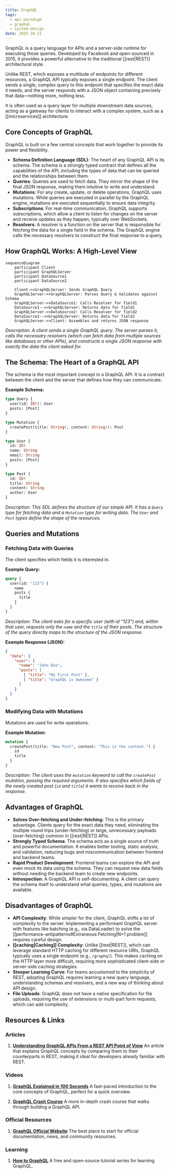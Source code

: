 ```yaml
---
title: GraphQL
tags:
  - api-paradigm
  - graphql
  - system-design
date: 2025-10-21
---
```


GraphQL is a query language for APIs and a server-side runtime for executing those queries. Developed by Facebook and open-sourced in 2015, it provides a powerful alternative to the traditional [[rest|REST]] architectural style.

Unlike REST, which exposes a multitude of endpoints for different resources, a GraphQL API typically exposes a single endpoint. The client sends a single, complex query to this endpoint that specifies the exact data it needs, and the server responds with a JSON object containing precisely that data—nothing more, nothing less.

It is often used as a query layer for multiple downstream data sources, acting as a gateway for clients to interact with a complex system, such as a [[microservices]] architecture.

## Core Concepts of GraphQL

GraphQL is built on a few central concepts that work together to provide its power and flexibility.

-   **Schema Definition Language (SDL)**: The heart of any GraphQL API is its schema. The schema is a strongly typed contract that defines all the capabilities of the API, including the types of data that can be queried and the relationships between them.
-   **Queries**: Queries are used to fetch data. They mirror the shape of the final JSON response, making them intuitive to write and understand.
-   **Mutations**: For any create, update, or delete operations, GraphQL uses mutations. While queries are executed in parallel by the GraphQL engine, mutations are executed sequentially to ensure data integrity.
-   **Subscriptions**: For real-time communication, GraphQL supports subscriptions, which allow a client to listen for changes on the server and receive updates as they happen, typically over WebSockets.
-   **Resolvers**: A resolver is a function on the server that is responsible for fetching the data for a single field in the schema. The GraphQL engine calls the necessary resolvers to construct the final response to a query.

## How GraphQL Works: A High-Level View

```mermaid
sequenceDiagram
    participant Client
    participant GraphQLServer
    participant DataSource1
    participant DataSource2

    Client->>GraphQLServer: Sends GraphQL Query
    GraphQLServer->>GraphQLServer: Parses Query & Validates against Schema
    GraphQLServer->>DataSource1: Calls Resolver for field1
    DataSource1-->>GraphQLServer: Returns data for field1
    GraphQLServer->>DataSource2: Calls Resolver for field2
    DataSource2-->>GraphQLServer: Returns data for field2
    GraphQLServer->>Client: Assembles and returns JSON response
```
*Description: A client sends a single GraphQL query. The server parses it, calls the necessary resolvers (which can fetch data from multiple sources like databases or other APIs), and constructs a single JSON response with exactly the data the client asked for.*

## The Schema: The Heart of a GraphQL API

The schema is the most important concept in a GraphQL API. It is a contract between the client and the server that defines how they can communicate.

**Example Schema:**
```graphql
type Query {
  user(id: ID!): User
  posts: [Post]
}

type Mutation {
  createPost(title: String!, content: String!): Post
}

type User {
  id: ID!
  name: String
  email: String
  posts: [Post]
}

type Post {
  id: ID!
  title: String
  content: String
  author: User
}
```
*Description: This SDL defines the structure of our simple API. It has a `Query` type for fetching data and a `Mutation` type for writing data. The `User` and `Post` types define the shape of the resources.*

## Queries and Mutations

### Fetching Data with Queries

The client specifies which fields it is interested in.

**Example Query:**
```graphql
query {
  user(id: "123") {
    name
    posts {
      title
    }
  }
}
```
*Description: The client asks for a specific user (with id "123") and, within that user, requests only the `name` and the `title` of their posts. The structure of the query directly maps to the structure of the JSON response.*

**Example Response (JSON):**
```json
{
  "data": {
    "user": {
      "name": "John Doe",
      "posts": [
        { "title": "My First Post" },
        { "title": "GraphQL is Awesome" }
      ]
    }
  }
}
```

### Modifying Data with Mutations

Mutations are used for write operations.

**Example Mutation:**
```graphql
mutation {
  createPost(title: "New Post", content: "This is the content.") {
    id
    title
  }
}
```
*Description: The client uses the `mutation` keyword to call the `createPost` mutation, passing the required arguments. It also specifies which fields of the newly created post (`id` and `title`) it wants to receive back in the response.*

## Advantages of GraphQL

-   **Solves Over-fetching and Under-fetching**: This is the primary advantage. Clients query for the exact data they need, eliminating the multiple round trips (under-fetching) or large, unnecessary payloads (over-fetching) common in [[rest|REST]] APIs.
-   **Strongly Typed Schema**: The schema acts as a single source of truth and powerful documentation. It enables better tooling, static analysis, and validation, reducing bugs and miscommunication between frontend and backend teams.
-   **Rapid Product Development**: Frontend teams can explore the API and even mock its data using the schema. They can request new data fields without needing the backend team to create new endpoints.
-   **Introspection**: A GraphQL API is self-documenting. A client can query the schema itself to understand what queries, types, and mutations are available.

## Disadvantages of GraphQL

-   **API Complexity**: While simpler for the client, GraphQL shifts a lot of complexity to the server. Implementing a performant GraphQL server with features like batching (e.g., via DataLoader) to solve the [[performance-antipatterns#Extraneous Fetching|N+1 problem]] requires careful design.
-   **[[caching|Caching]] Complexity**: Unlike [[rest|REST]], which can leverage standard HTTP caching for different resource URIs, GraphQL typically uses a single endpoint (e.g., `/graphql`). This makes caching on the HTTP layer more difficult, requiring more sophisticated client-side or server-side caching strategies.
-   **Steeper Learning Curve**: For teams accustomed to the simplicity of REST, adopting GraphQL requires learning a new query language, understanding schemas and resolvers, and a new way of thinking about API design.
-   **File Uploads**: GraphQL does not have a native specification for file uploads, requiring the use of extensions or multi-part form requests, which can add complexity.

## Resources & Links

### Articles

1.  **[Understanding GraphQL APIs From a REST API Point of View](https://medium.com/@elijahbanjo/understanding-graphql-apis-from-a-rest-api-point-of-view-08196600c667)**
    An article that explains GraphQL concepts by comparing them to their counterparts in REST, making it ideal for developers already familiar with REST.

### Videos

1.  **[GraphQL Explained in 100 Seconds](https://www.youtube.com/watch?v=Zg4XIpnLWQg)**
    A fast-paced introduction to the core concepts of GraphQL, perfect for a quick overview.

2.  **[GraphQL Crash Course](https://www.youtube.com/watch?v=yWzKJPw_VzM)**
    A more in-depth crash course that walks through building a GraphQL API.

### Official Resources

1.  **[GraphQL Official Website](https://graphql.org/)**
    The best place to start for official documentation, news, and community resources.

### Learning

1.  **[How to GraphQL](https://www.howtographql.com/)**
    A free and open-source tutorial series for learning GraphQL.
